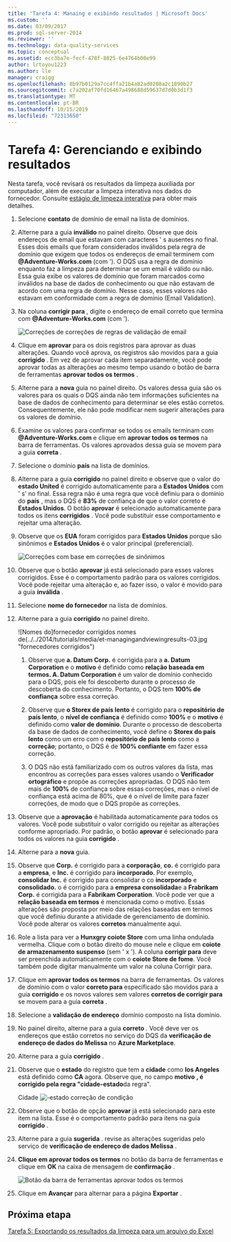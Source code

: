 ```yaml
---
title: 'Tarefa 4: Manaing e exibindo resultados | Microsoft Docs'
ms.custom: ''
ms.date: 03/09/2017
ms.prod: sql-server-2014
ms.reviewer: ''
ms.technology: data-quality-services
ms.topic: conceptual
ms.assetid: ecc3ba7e-fecf-478f-8825-6e4764b00e99
author: lrtoyou1223
ms.author: lle
manager: craigg
ms.openlocfilehash: 8b97b0129a7cc4ffa21b4a82ad0208a2c1890b27
ms.sourcegitcommit: c7a202af70fd16467a498688d59637d7d0b3d1f3
ms.translationtype: MT
ms.contentlocale: pt-BR
ms.lasthandoff: 10/15/2019
ms.locfileid: "72313650"
---
```

# <a name="task-4-manaing-and-viewing-results"></a>Tarefa 4: Gerenciando e exibindo resultados
  Nesta tarefa, você revisará os resultados da limpeza auxiliada por computador, além de executar a limpeza interativa nos dados do fornecedor. Consulte [estágio de limpeza interativa](https://msdn.microsoft.com/library/hh213061.aspx#Interactive) para obter mais detalhes.  
  
1.  Selecione **contato** de domínio de email na lista de domínios.  
  
2.  Alterne para a guia **inválido** no painel direito. Observe que dois endereços de email que estavam com caracteres ' s ausentes no final. Esses dois emails que foram considerados inválidos pela regra de domínio que exigem que todos os endereços de email terminem com **\@Adventure-Works.com** (com '). O DQS usa a regra de domínio enquanto faz a limpeza para determinar se um email é válido ou não. Essa guia exibe os valores de domínio que foram marcados como inválidos na base de dados de conhecimento ou que não estavam de acordo com uma regra de domínio. Nesse caso, esses valores não estavam em conformidade com a regra de domínio (Email Validation).  
  
3.  Na coluna **corrigir para** , digite o endereço de email correto que termina com **\@Adventure-Works.com** (com ').  
  
     ![Correções de correções de regras de validação de email](../../2014/tutorials/media/et-managingandviewingresults-01.jpg "da regra de validação de email")  
  
4.  Clique em **aprovar** para os dois registros para aprovar as duas alterações. Quando você aprova, os registros são movidos para a guia **corrigido** . Em vez de aprovar cada item separadamente, você pode aprovar todas as alterações ao mesmo tempo usando o botão de barra de ferramentas **aprovar todos os termos** .  
  
5.  Alterne para a **nova** guia no painel direito. Os valores dessa guia são os valores para os quais o DQS ainda não tem informações suficientes na base de dados de conhecimento para determinar se eles estão corretos. Consequentemente, ele não pode modificar nem sugerir alterações para os valores de domínio.  
  
6.  Examine os valores para confirmar se todos os emails terminam com **\@Adventure-Works.com** e clique em **aprovar todos os termos** na barra de ferramentas. Os valores aprovados dessa guia se movem para a guia **correta** .  
  
7.  Selecione o domínio **país** na lista de domínios.  
  
8.  Alterne para a guia **corrigido** no painel direito e observe que o valor do **estado United** é corrigido automaticamente para a **Estados Unidos** com ' s' no final. Essa regra não é uma regra que você definiu para o domínio do **país** , mas o DQS é **83%** de confiança de que o valor correto é **Estados Unidos**. O botão **aprovar** é selecionado automaticamente para todos os itens **corrigidos** . Você pode substituir esse comportamento e rejeitar uma alteração.  
  
9. Observe que os **EUA** foram corrigidos para **Estados Unidos** porque são sinônimos e **Estados Unidos** é o valor principal (preferencial).  
  
     ![Correções com base em correções de sinônimos](../../2014/tutorials/media/et-managingandviewingresults-02.jpg "com base em sinônimos")  
  
10. Observe que o botão **aprovar** já está selecionado para esses valores corrigidos. Esse é o comportamento padrão para os valores corrigidos. Você pode rejeitar uma alteração e, ao fazer isso, o valor é movido para a guia **inválida** .  
  
11. Selecione **nome do fornecedor** na lista de domínios.  
  
12. Alterne para a guia **corrigido** no painel direito.  
  
     ![Nomes do]fornecedor corrigidos nomes de(../../2014/tutorials/media/et-managingandviewingresults-03.jpg "fornecedores corrigidos")  
  
    1.  Observe que **a. Datum Corp.** é corrigida para a **a. Datum Corporation** e o **motivo** é definido como **relação baseada em termos. A. Datum Corporation** é um valor de domínio conhecido para o DQS, pois ele foi descoberto durante o processo de descoberta do conhecimento. Portanto, o DQS tem **100% de confiança** sobre essa correção.  
  
    2.  Observe que **o Storex de país lento** é corrigido para o **repositório de país lento**, o **nível de confiança** é definido como **100%** e o **motivo** é definido como **valor de domínio**. Durante o processo de descoberta da base de dados de conhecimento, você define o **Storex do país lento** como um erro com o **repositório de país lento** como a **correção**; portanto, o DQS é de **100% confiante** em fazer essa correção.  
  
    3.  O DQS não está familiarizado com os outros valores da lista, mas encontrou as correções para esses valores usando o **Verificador ortográfico** e propõe as correções apropriadas. O DQS não tem mais de **100%** de confiança sobre essas correções, mas o nível de confiança está acima de 80%, que é o nível de limite para fazer correções, de modo que o DQS propõe as correções.  
  
13. Observe que a **aprovação** é habilitada automaticamente para todos os valores. Você pode substituir o valor corrigido ou rejeitar as alterações conforme apropriado. Por padrão, o botão **aprovar** é selecionado para todos os valores na guia **corrigido** .  
  
14. Alterne para a **nova** guia.  
  
15. Observe que **Corp.** é corrigido para a **corporação**, **co.** é corrigido para a **empresa**, e **Inc.** é corrigido para **incorporado**. Por exemplo, **consolidar Inc.** é corrigido para consolidar o co **incorporado** e **consolidado.** o é corrigido para a **empresa consolidada**e a **Frabrikam Corp.** é corrigida para a **Fabrikam Corporation**.  Você pode ver que a **relação baseada em termos** é mencionada como o motivo. Essas alterações são proposta por meio das relações baseadas em termos que você definiu durante a atividade de gerenciamento de domínio. Você pode alterar os valores **corretos** manualmente aqui.  
  
16. Role a lista para ver a **Hunxgry coiote Store** com uma linha ondulada vermelha. Clique com o botão direito do mouse nele e clique em **coiote de armazenamento suspenso** (sem ' x '). A coluna **corrigir para** deve ser preenchida automaticamente com o **coiote Store de fome**. Você também pode digitar manualmente um valor na coluna Corrigir para.  
  
17. Clique em **aprovar todos os termos** na barra de ferramentas. Os valores de domínio com o valor **correto para** especificado são movidos para a guia **corrigido** e os novos valores sem valores **corretos de corrigir para** se movem para a guia **correta** .  
  
18. Selecione a **validação de endereço** domínio composto na lista domínio.  
  
19. No painel direito, alterne para a guia **correto** . Você deve ver os endereços que estão corretos no serviço do DQS da **verificação de endereço de dados do Melissa** no **Azure Marketplace**.  
  
20. Alterne para a guia **corrigido** .  
  
21. Observe que o **estado** do registro que tem a **cidade** como **los Angeles** está definido como **CA** agora. Observe que, no campo **motivo** **, é corrigido pela regra "cidade-estado**da regra".  
  
     Cidade ![-estado correção de condição](../../2014/tutorials/media/et-managingandviewingresults-04.jpg "cidade – correção de regra de estado")  
  
22. Observe que o botão de opção **aprovar** já está selecionado para este item na lista. Esse é o comportamento padrão para itens na guia **corrigido** .  
  
23. Alterne para a guia **sugerida** . revise as alterações sugeridas pelo serviço de **verificação de endereço de dados Melissa** .  
  
24. **Clique em aprovar todos os termos** no botão da barra de ferramentas e clique em **OK** na caixa de mensagem de **confirmação** .  
  
     ![Botão da barra de ferramentas aprovar todos os termos](../../2014/tutorials/media/et-managingandviewingresults-05.jpg "aprovar todos os termos botão da barra de ferramentas")  
  
25. Clique em **Avançar** para alternar para a página **Exportar** .  
  
## <a name="next-step"></a>Próxima etapa  
 [Tarefa 5: Exportando os resultados da limpeza para um arquivo do Excel](../../2014/tutorials/task-5-exporting-cleansing-results-to-an-excel-file.md)  
  
  
